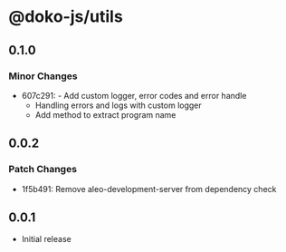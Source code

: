 # @doko-js/utils

## 0.1.0

### Minor Changes

- 607c291: - Add custom logger, error codes and error handle
  - Handling errors and logs with custom logger
  - Add method to extract program name

## 0.0.2

### Patch Changes

- 1f5b491: Remove aleo-development-server from dependency check

## 0.0.1

- Initial release
